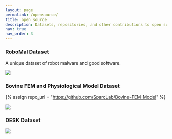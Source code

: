 ```yaml
---
layout: page
permalink: /opensource/
title: open source
description: Datasets, repositories, and other contributions to open source projects.
nav: true
nav_order: 3
---
```


### RoboMal Dataset
A unique dataset of robot malware and good software. 

<div class="repo p-2 text-center">
  <a href="https://purr.purdue.edu/publications/3860/about?v=1">
    <img class="repo-img-light w-100" src="https://github-readme-stats.vercel.app/api/pin/?username=SparcLab&repo=Bovine-FEM-Model&theme={{ site.repo_theme_light }}">
  </a>
</div>

### Bovine FEM and Physiological Model Dataset
{% assign repo_url =  "https://github.com/SparcLab/Bovine-FEM-Model" %}
<div class="repo p-2 text-center">
  <a href="https://github.com/SparcLab/Bovine-FEM-Model">
    <img class="repo-img-light w-100" src="https://github.com/SparcLab/Bovine-FEM-Model">
  </a>
</div>

### DESK Dataset
<div class="repo p-2 text-center">
  <a href="https://forwardpurdue.github.io/codes">
      <img class="repo-img-light w-100" src="https://github-readme-stats.vercel.app/api/pin/?username=nmadapan&repo=Forward_Project&theme={{ site.repo_theme_light }}">
  </a>
</div>

